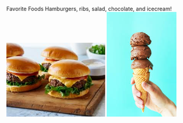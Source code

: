 Favorite Foods
Hamburgers, ribs, salad, chocolate, and icecream!
![Picture of Hamburger](hamburger.jpg)
![Picture of Icecream](icecream.jpg)
